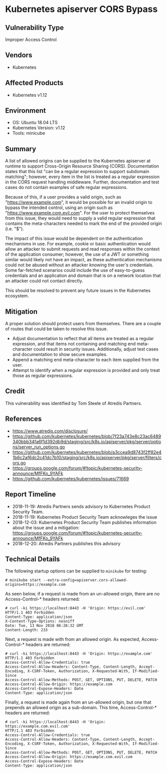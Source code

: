 # Kubernetes apiserver CORS Bypass

## Vulnerability Type
Improper Access Control

## Vendors
* Kubernetes

## Affected Products
* Kubernetes v1.12

## Environment
* OS: Ubuntu 18.04 LTS
* Kubernetes Version: v1.12
* Tools: minicube

## Summary
A list of allowed origins can be supplied to the Kubernetes apiserver at runtime to support Cross-Origin Resource Sharing (CORS). Documentation states that this list "can be a regular expression to support subdomain matching"; however, every item in the list is treated as a regular expression in the CORS request handling middleware. Further, documentation and test cases do not contain examples of safe regular expressions.

Because of this, if a user provides a valid origin, such as "https://www.example.com", it would be possible for an invalid origin to bypass the intended control, using an origin such as "https://www.example.com.evil.com". For the user to protect themselves from this issue, they would need to supply a valid regular expression that contains the meta-characters needed to mark the end of the provided origin (i.e. "$").

The impact of this issue would be dependent on the authentication mechanisms in use. For example, cookie or basic authentication would allow an attacker to submit requests and read responses within the context of the application consumer; however, the use of a JWT or something similar would likely not have an impact, as these authentication mechanisms could not be abused without an attacker knowing the user's credentials. Some far-fetched scenarios could include the use of easy-to-guess credentials and an application and domain that is on a network location that an attacker could not contact directly.

This should be resolved to prevent any future issues in the Kubernetes ecosystem.

## Mitigation
A proper solution should protect users from themselves. There are a couple of routes that could be taken to resolve this issue.
* Adjust documentation to reflect that all items are treated as a regular expression, and that items not containing and matching end meta-character could result in security issues. Additionally, adjust test cases and documentation to show secure examples.
* Append a matching end meta-character to each item supplied from the user.
* Attempt to identify when a regular expression is provided and only treat those as regular expressions.

## Credit
This vulnerability was identified by Tom Steele of Atredis Partners.

## References
* https://www.atredis.com/disclosure/
* https://github.com/kubernetes/kubernetes/blob/7f23a743e8c23ac6489340bbb34fa6f1d392db9d/staging/src/k8s.io/apiserver/pkg/server/options/server_run_options.go
* https://github.com/kubernetes/kubernetes/blob/a3ccea9d8743f2ff82e41b6c2af6dc2c41dc7b10/staging/src/k8s.io/apiserver/pkg/server/filters/cors.go
* https://groups.google.com/forum/#!topic/kubernetes-security-announce/MfFKo_9YAFk
* https://github.com/kubernetes/kubernetes/issues/71669

## Report Timeline
* 2018-11-19: Atredis Partners sends advisory to Kubernetes Product Security Team.
* 2018-11-19: Kubernetes Product Security Team acknowleges the issue
* 2018-12-03: Kubernetes Product Security Team publishes information about the issue and a mitigation: https://groups.google.com/forum/#!topic/kubernetes-security-announce/MfFKo_9YAFk
* 2018-12-20: Atredis Partners publishes this advisory

## Technical Details
The following startup options can be supplied to `minikube` for testing:
```
# minikube start --extra-config=apiserver.cors-allowed-origins=https://example.com
```

As seen below, if a request is made from an un-allowed origin, there are no Access-Control-* headers returned:
```
# curl -ki https://localhost:8443 -H 'Origin: https://evil.com'
HTTP/1.1 403 Forbidden
Content-Type: application/json
X-Content-Type-Options: nosniff
Date: Tue, 13 Nov 2018 06:26:32 GMT
Content-Length: 233
```

Next, a request is made with from an allowed origin. As expected, Access-Control-* headers are returned:
```
# curl -ki https://localhost:8443 -H 'Origin: https://example.com'
HTTP/1.1 403 Forbidden
Access-Control-Allow-Credentials: true
Access-Control-Allow-Headers: Content-Type, Content-Length, Accept-Encoding, X-CSRF-Token, Authorization, X-Requested-With, If-Modified-Since
Access-Control-Allow-Methods: POST, GET, OPTIONS, PUT, DELETE, PATCH
Access-Control-Allow-Origin: https://example.com
Access-Control-Expose-Headers: Date
Content-Type: application/json
```

Finally, a request is made again from an un-allowed origin, but one that prepends an allowed origin as a sub-domain. This time, Access-Control-* headers are returned:
```
# curl -ki https://localhost:8443 -H 'Origin: https://example.com.evil.com'
HTTP/1.1 403 Forbidden
Access-Control-Allow-Credentials: true
Access-Control-Allow-Headers: Content-Type, Content-Length, Accept-Encoding, X-CSRF-Token, Authorization, X-Requested-With, If-Modified-Since
Access-Control-Allow-Methods: POST, GET, OPTIONS, PUT, DELETE, PATCH
Access-Control-Allow-Origin: https://example.com.evil.com
Access-Control-Expose-Headers: Date
Content-Type: application/json
```
